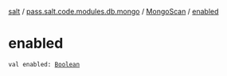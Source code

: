[salt](../../index.md) / [pass.salt.code.modules.db.mongo](../index.md) / [MongoScan](index.md) / [enabled](./enabled.md)

# enabled

`val enabled: `[`Boolean`](https://kotlinlang.org/api/latest/jvm/stdlib/kotlin/-boolean/index.html)